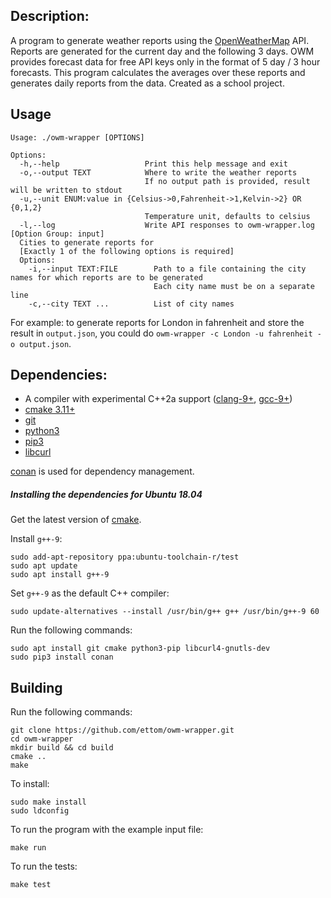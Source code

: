 ## Description:
A program to generate weather reports using the
[OpenWeatherMap](https://openweathermap.org/api) API. Reports are generated for the
current day and the following 3 days. OWM provides forecast data for free API keys
only in the format of 5 day / 3 hour forecasts. This program calculates the averages
over these reports and generates daily reports from the data. Created as a school
project.

## Usage
```
Usage: ./owm-wrapper [OPTIONS]

Options:
  -h,--help                   Print this help message and exit
  -o,--output TEXT            Where to write the weather reports
                              If no output path is provided, result will be written to stdout
  -u,--unit ENUM:value in {Celsius->0,Fahrenheit->1,Kelvin->2} OR {0,1,2}
                              Temperature unit, defaults to celsius
  -l,--log                    Write API responses to owm-wrapper.log
[Option Group: input]
  Cities to generate reports for
  [Exactly 1 of the following options is required]
  Options:
    -i,--input TEXT:FILE        Path to a file containing the city names for which reports are to be generated
                                Each city name must be on a separate line
    -c,--city TEXT ...          List of city names

```

For example: to generate reports for London in fahrenheit and store the result in
`output.json`, you could do `owm-wrapper -c London -u fahrenheit -o output.json`.


## Dependencies:

- A compiler with experimental C++2a support ([clang-9+](http://llvm.org/releases/download.html), [gcc-9+](https://gcc.gnu.org/releases.html))
- [cmake 3.11+](https://cmake.org/download/)
- [git](https://git-scm.com/downloads)
- [python3](https://www.python.org/downloads/)
- [pip3](https://pypi.org/project/pip/)
- [libcurl](https://curl.haxx.se/libcurl/)

[conan](https://github.com/conan-io/conan) is used for dependency management.

##### Installing the dependencies for Ubuntu 18.04
Get the latest version of [cmake](https://apt.kitware.com/).<br>

Install `g++-9`:

```
sudo add-apt-repository ppa:ubuntu-toolchain-r/test
sudo apt update
sudo apt install g++-9
```

Set `g++-9` as the default C++ compiler:

```
sudo update-alternatives --install /usr/bin/g++ g++ /usr/bin/g++-9 60
```

Run the following commands:

```
sudo apt install git cmake python3-pip libcurl4-gnutls-dev
sudo pip3 install conan
```

## Building
Run the following commands:

```
git clone https://github.com/ettom/owm-wrapper.git
cd owm-wrapper
mkdir build && cd build
cmake ..
make
```

To install:
```
sudo make install
sudo ldconfig
```

To run the program with the example input file:

`make run`

To run the tests:

`make test`
